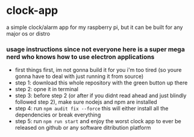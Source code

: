 # clock-app
a simple clock/alarm app for my raspberry pi, but it can be built for any major os or distro

### usage instructions since not everyone here is a super mega nerd who knows how to use electron applications
- first things first, im not gonna build it for you i'm too tired (so youre gonna have to deal with just running it from source)
- step 1: download this whole repository with the green button up there
- step 2: opne it in terminal
- step 3: before step 2 (or after if you didnt read ahead and just blindly followed step 2), make sure nodejs and npm are installed
- step 4: run `npm audit fix --force` this will either install all the dependencies or break everything
- step 5: run `npm run start` and enjoy the worst clock app to ever be released on github or any software ditribution platform

